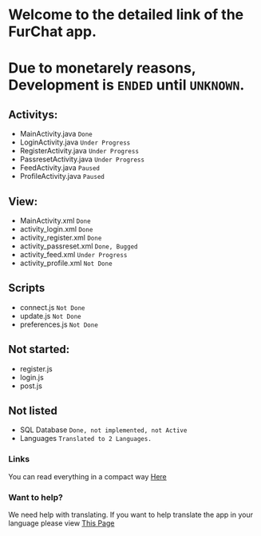 # Welcome to the detailed link of the FurChat app.

# Due to monetarely reasons, Development is `ENDED` until `UNKNOWN`.

## Activitys:
- MainActivity.java `Done`
- LoginActivity.java `Under Progress`
- RegisterActivity.java `Under Progress`
- PassresetActivity.java `Under Progress`
- FeedActivity.java `Paused`
- ProfileActivity.java `Paused`

## View:
- MainActivity.xml `Done`
- activity_login.xml `Done`
- activity_register.xml `Done`
- activity_passreset.xml `Done, Bugged`
- activity_feed.xml `Under Progress`
- activity_profile.xml `Not Done`

## Scripts
- connect.js `Not Done`
- update.js `Not Done`
- preferences.js `Not Done`

## Not started:
- register.js
- login.js
- post.js

## Not listed
- SQL Database `Done, not implemented, not Active`
- Languages `Translated to 2 Languages.`

### Links
You can read everything in a compact way [Here](https://www.furchat.de/to-do-list)

### Want to help?
We need help with translating. If you want to help translate the app in your language
please view [This Page](https://www.furchat.de/translate)
